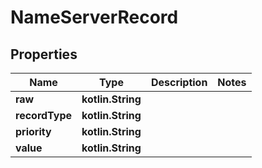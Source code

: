 
# NameServerRecord

## Properties
Name | Type | Description | Notes
------------ | ------------- | ------------- | -------------
**raw** | **kotlin.String** |  | 
**recordType** | **kotlin.String** |  | 
**priority** | **kotlin.String** |  | 
**value** | **kotlin.String** |  | 



